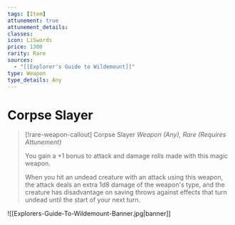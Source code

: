 ```yaml
---
tags: [Item]
attunement: true
attunement_details: 
classes: 
icon: LiSwords
price: 1300
rarity: Rare
sources:
  - "[[Explorer's Guide to Wildemount]]"
type: Weapon
type_details: Any
---
```

# Corpse Slayer
>[!rare-weapon-callout] Corpse Slayer
>*Weapon (Any), Rare (Requires Attunement)*
>
>You gain a +1 bonus to attack and damage rolls made with this magic weapon.
>
>When you hit an undead creature with an attack using this weapon, the attack deals an extra 1d8 damage of the weapon's type, and the creature has disadvantage on saving throws against effects that turn undead until the start of your next turn.

![[Explorers-Guide-To-Wildemount-Banner.jpg|banner]]
